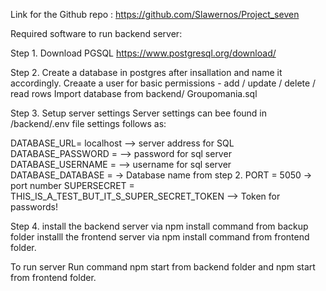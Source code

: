 Link for the Github repo : https://github.com/Slawernos/Project_seven

Required software to run backend server:

Step 1.
Download PGSQL
https://www.postgresql.org/download/

Step 2.
Create a database in postgres after insallation and name it accordingly.
Creaate a user for basic permissions - add / update / delete / read rows
Import database from backend/ Groupomania.sql 

Step 3. Setup server settings
Server settings can bee found in /backend/.env file settings follows as:

DATABASE_URL= localhost   --> server address for SQL
DATABASE_PASSWORD =   --> password for sql server 
DATABASE_USERNAME =  --> username for sql server
DATABASE_DATABASE =  -> Database name from step 2.
PORT = 5050 -> port number
SUPERSECRET = THIS_IS_A_TEST_BUT_IT_S_SUPER_SECRET_TOKEN --> Token for passwords!

Step 4.
install the backend server via npm install command from backup folder
installl the frontend server via npm install command from frontend folder.


To run server
Run command npm start from backend folder and npm start from frontend folder.




